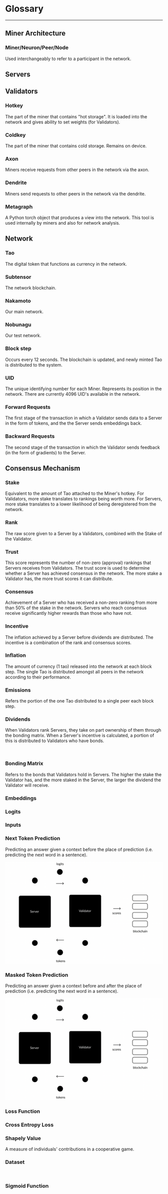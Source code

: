 # Glossary
---
## Miner Architecture 


### Miner/Neuron/Peer/Node

Used interchangeably to refer to a participant in the network. 
​
## Servers

## Validators

### Hotkey

The part of the miner that contains "hot storage". It is loaded into the network and gives ability to set weights (for Validators). 
​

### Coldkey

The part of the miner that contains cold storage. Remains on device.
​

### Axon

Miners receive requests from other peers in the network via the axon.
​

### Dendrite 

Miners send requests to other peers in the network via the dendrite. 
​

### Metagraph

A Python torch object that produces a view into the network. This tool is used internally by miners and also for network analysis. 


## Network 


### Tao 

The digital token that functions as currency in the network. 
​

### Subtensor

The network blockchain. 
​

### Nakamoto

Our main network. 
​

### Nobunagu

Our test network. 
​

### Block step

Occurs every 12 seconds. The blockchain is updated, and newly minted Tao is distributed to the system. 
​

### UID

The unique identifying number for each Miner. Represents its position in the network. There are currently 4096 UID's available in the network. 
​

### Forward Requests

The first stage of the transaction in which a Validator sends data to a Server in the form of tokens, and the the Server sends embeddings back. 
​

### Backward Requests

The second stage of the transaction in which the Validator sends feedback (in the form of gradients) to the Server.


## Consensus Mechanism


### Stake

Equivalent to the amount of Tao attached to the Miner's hotkey. For Validators, more stake translates to rankings being worth more. For Servers, more stake translates to a lower likelihood of being deregistered from the network. 
​

### Rank

The raw score given to a Server by a Validators, combined with the Stake of the Validator. 
​

### Trust

This score represents the number of non-zero (approval) rankings that Servers receives from Validators. The trust score is used to determine whether a Server has achieved consensus in the network. The more stake a Validator has, the more trust scores it can distribute. 
​

### Consensus


Achievement of a Server who has received a non-zero ranking from more than 50% of the stake in the network. Servers who reach consensus receive significantly higher rewards than those who have not. 
​

### Incentive

The inflation achieved by a Server before dividends are distributed. The incentive is a combination of the rank and consensus scores. 
​

### Inflation

The amount of currency (1 tao) released into the network at each block step. The single Tao is distributed amongst all peers in the network according to their performance.
​

### Emissions

Refers the portion of the one Tao distributed to a single peer each block step.


### Dividends

When Validators rank Servers, they take on part ownership of them through the bonding matrix. When a Server's incentive is calculated, a portion of this is distributed to Validators who have bonds.

​
### Bonding Matrix

Refers to the bonds that Validators hold in Servers. The higher the stake the Validator has, and the more staked in the Server, the larger the dividend the Validator will receive. 

### Embeddings

### Logits

### Inputs

### Next Token Prediction

Predicting an answer given a context before the place of prediction (i.e. predicting the next word in a sentence).

![logit/tokens](IntelligencePath.png)

### Masked Token Prediction

Predicting an answer given a context before and after the place of prediction (i.e. predicting the next word in a sentence).

![logit/tokens](IntelligencePath.png)

### Loss Function

### Cross Entropy Loss

### Shapely Value

A measure of individuals' contributions in a cooperative game.

### Dataset
​
### Sigmoid Function
​